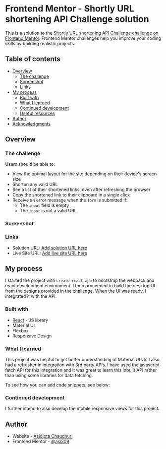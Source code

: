 # Frontend Mentor - Shortly URL shortening API Challenge solution

This is a solution to the [Shortly URL shortening API Challenge challenge on Frontend Mentor](https://www.frontendmentor.io/challenges/url-shortening-api-landing-page-2ce3ob-G). Frontend Mentor challenges help you improve your coding skills by building realistic projects.

## Table of contents

- [Overview](#overview)
  - [The challenge](#the-challenge)
  - [Screenshot](#screenshot)
  - [Links](#links)
- [My process](#my-process)
  - [Built with](#built-with)
  - [What I learned](#what-i-learned)
  - [Continued development](#continued-development)
  - [Useful resources](#useful-resources)
- [Author](#author)
- [Acknowledgments](#acknowledgments)

## Overview

### The challenge

Users should be able to:

- View the optimal layout for the site depending on their device's screen size
- Shorten any valid URL
- See a list of their shortened links, even after refreshing the browser
- Copy the shortened link to their clipboard in a single click
- Receive an error message when the `form` is submitted if:
  - The `input` field is empty
  - The `input` is not a valid URL

### Screenshot

<!-- ![](./screenshot.jpg) -->

### Links

- Solution URL: [Add solution URL here](https://your-solution-url.com)
- Live Site URL: [Add live site URL here](https://your-live-site-url.com)

## My process

I started the project with `create-react-app` to bootstrap the webpack and react development environment. I then proceeded to build the desktop UI from the designs provided in the challenge. When the UI was ready, I integrated it with the API.

### Built with

- [React](https://reactjs.org/) - JS library
- Material UI
- Flexbox
- Responsive Design

### What I learned

This project was helpful to get better understanding of Material UI v5. I also had a refresher in integration with 3rd party APIs. I have used the javascript fetch API for this integration and it was great to learn this inbuilt API rather than using some libraries for data fetching.

To see how you can add code snippets, see below:

### Continued development

I further intend to also develop the mobile responsive views for this project.

## Author

- Website - [Asidipta Chaudhuri](https://portfolio-asi309.vercel.app/)
- Frontend Mentor - [@asi309](https://www.frontendmentor.io/profile/asi309)
